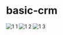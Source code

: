# basic-crm

![1 1](https://user-images.githubusercontent.com/47754244/56622899-8e1e5680-663a-11e9-803d-3b84902e7215.JPG)
![1 2](https://user-images.githubusercontent.com/47754244/56622900-8e1e5680-663a-11e9-9a3c-5685cb6b6417.JPG)
![1 3](https://user-images.githubusercontent.com/47754244/56622901-8eb6ed00-663a-11e9-881a-1f9d8606479a.JPG)

